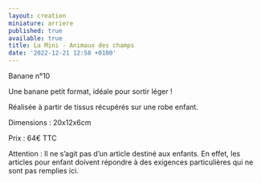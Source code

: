 ```yaml
---
layout: creation
miniature: arriere
published: true
available: true
title: La Mini - Animaux des champs
date: '2022-12-21 12:58 +0100'
---
```


Banane n°10

Une banane petit format, idéale pour sortir léger ! 

Réalisée à partir de tissus récupérés sur une robe enfant. 

Dimensions : 20x12x6cm

Prix : 64€ TTC

Attention : Il ne s’agit pas d’un article destiné aux enfants. En effet, les articles pour enfant doivent répondre à des exigences particulières qui ne sont pas remplies ici.
